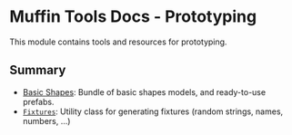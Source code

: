 # Muffin Tools Docs - Prototyping

This module contains tools and resources for prototyping.

## Summary

- [Basic Shapes](./BasicShapes/README.md): Bundle of basic shapes models, and ready-to-use prefabs.
- [`Fixtures`](./fixtures.md): Utility class for generating fixtures (random strings, names, numbers, ...)